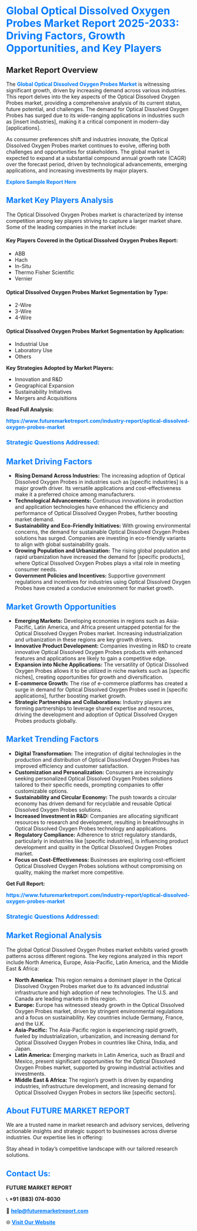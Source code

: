 <h1 style="color: #007BFF;">Global Optical Dissolved Oxygen Probes Market Report 2025-2033: Driving Factors, Growth Opportunities, and Key Players</h1>

<section id="overview">
<h2>Market Report Overview</h2>
<p>The <a href="https://www.futuremarketreport.com/industry-report/optical-dissolved-oxygen-probes-market" style="color: #007BFF; text-decoration: none;"><strong>Global Optical Dissolved Oxygen Probes Market</strong></a> is witnessing significant growth, driven by increasing demand across various industries. This report delves into the key aspects of the Optical Dissolved Oxygen Probes market, providing a comprehensive analysis of its current status, future potential, and challenges. The demand for Optical Dissolved Oxygen Probes has surged due to its wide-ranging applications in industries such as [insert industries], making it a critical component in modern-day [applications].</p>
<p>As consumer preferences shift and industries innovate, the Optical Dissolved Oxygen Probes market continues to evolve, offering both challenges and opportunities for stakeholders. The global market is expected to expand at a substantial compound annual growth rate (CAGR) over the forecast period, driven by technological advancements, emerging applications, and increasing investments by major players.</p>
</section>

<section id="overview">
<p><a href="https://www.futuremarketreport.com/request-sample/reportId=29442" style="color: #007BFF; text-decoration: none;"><strong>Explore Sample Report Here</strong></a></p>
</section>

<section id="key-players">
<h2 style="color: #007BFF;">Market Key Players Analysis</h2>
<p>The Optical Dissolved Oxygen Probes market is characterized by intense competition among key players striving to capture a larger market share. Some of the leading companies in the market include:</p>
<h4>Key Players Covered in the Optical Dissolved Oxygen Probes Report:</h4>
<ul><li>ABB</li><li>Hach</li><li>In-Situ</li><li>Thermo Fisher Scientific</li><li>Vernier</li></ul>
<h4>Optical Dissolved Oxygen Probes Market Segmentation by Type:</h4>
<ul><li>2-Wire</li><li>3-Wire</li><li>4-Wire</li></ul>

<h4>Optical Dissolved Oxygen Probes Market Segmentation by Application:</h4>
<ul><li>Industrial Use</li><li>Laboratory Use</li><li>Others</li></ul>
<p><strong>Key Strategies Adopted by Market Players:</strong></p>
<ul>
<li>Innovation and R&D</li>
<li>Geographical Expansion</li>
<li>Sustainability Initiatives</li>
<li>Mergers and Acquisitions</li>
</ul>
</section>

<section>
<p><strong>Read Full Analysis: </strong></p><a href="https://www.futuremarketreport.com/industry-report/optical-dissolved-oxygen-probes-market" style="color: #007BFF; text-decoration: none;"><strong>https://www.futuremarketreport.com/industry-report/optical-dissolved-oxygen-probes-market</strong></a>
<h3 style="color: #007BFF;">Strategic Questions Addressed:</h3>
</section>

<section id="driving-factors">
<h2 style="color: #007BFF;">Market Driving Factors</h2>
<ul>
<li><strong>Rising Demand Across Industries:</strong> The increasing adoption of Optical Dissolved Oxygen Probes in industries such as [specific industries] is a major growth driver. Its versatile applications and cost-effectiveness make it a preferred choice among manufacturers.</li>
<li><strong>Technological Advancements:</strong> Continuous innovations in production and application technologies have enhanced the efficiency and performance of Optical Dissolved Oxygen Probes, further boosting market demand.</li>
<li><strong>Sustainability and Eco-Friendly Initiatives:</strong> With growing environmental concerns, the demand for sustainable Optical Dissolved Oxygen Probes solutions has surged. Companies are investing in eco-friendly variants to align with global sustainability goals.</li>
<li><strong>Growing Population and Urbanization:</strong> The rising global population and rapid urbanization have increased the demand for [specific products], where Optical Dissolved Oxygen Probes plays a vital role in meeting consumer needs.</li>
<li><strong>Government Policies and Incentives:</strong> Supportive government regulations and incentives for industries using Optical Dissolved Oxygen Probes have created a conducive environment for market growth.</li>
</ul>
</section>

<section id="growth-opportunities">
<h2 style="color: #007BFF;">Market Growth Opportunities</h2>
<ul>
<li><strong>Emerging Markets:</strong> Developing economies in regions such as Asia-Pacific, Latin America, and Africa present untapped potential for the Optical Dissolved Oxygen Probes market. Increasing industrialization and urbanization in these regions are key growth drivers.</li>
<li><strong>Innovative Product Development:</strong> Companies investing in R&D to create innovative Optical Dissolved Oxygen Probes products with enhanced features and applications are likely to gain a competitive edge.</li>
<li><strong>Expansion into Niche Applications:</strong> The versatility of Optical Dissolved Oxygen Probes allows it to be utilized in niche markets such as [specific niches], creating opportunities for growth and diversification.</li>
<li><strong>E-commerce Growth:</strong> The rise of e-commerce platforms has created a surge in demand for Optical Dissolved Oxygen Probes used in [specific applications], further boosting market growth.</li>
<li><strong>Strategic Partnerships and Collaborations:</strong> Industry players are forming partnerships to leverage shared expertise and resources, driving the development and adoption of Optical Dissolved Oxygen Probes products globally.</li>
</ul>
</section>

<section id="trending-factors">
<h2 style="color: #007BFF;">Market Trending Factors</h2>
<ul>
<li><strong>Digital Transformation:</strong> The integration of digital technologies in the production and distribution of Optical Dissolved Oxygen Probes has improved efficiency and customer satisfaction.</li>
<li><strong>Customization and Personalization:</strong> Consumers are increasingly seeking personalized Optical Dissolved Oxygen Probes solutions tailored to their specific needs, prompting companies to offer customizable options.</li>
<li><strong>Sustainability and Circular Economy:</strong> The push towards a circular economy has driven demand for recyclable and reusable Optical Dissolved Oxygen Probes solutions.</li>
<li><strong>Increased Investment in R&D:</strong> Companies are allocating significant resources to research and development, resulting in breakthroughs in Optical Dissolved Oxygen Probes technology and applications.</li>
<li><strong>Regulatory Compliance:</strong> Adherence to strict regulatory standards, particularly in industries like [specific industries], is influencing product development and quality in the Optical Dissolved Oxygen Probes market.</li>
<li><strong>Focus on Cost-Effectiveness:</strong> Businesses are exploring cost-efficient Optical Dissolved Oxygen Probes solutions without compromising on quality, making the market more competitive.</li>
</ul>
</section>

<section>
<p><strong>Get Full Report: </strong></p><a href="https://www.futuremarketreport.com/industry-report/optical-dissolved-oxygen-probes-market" style="color: #007BFF; text-decoration: none;"><strong>https://www.futuremarketreport.com/industry-report/optical-dissolved-oxygen-probes-market</strong></a>
<h3 style="color: #007BFF;">Strategic Questions Addressed:</h3>
</section>


<section id="regional-analysis">
<h2 style="color: #007BFF;">Market Regional Analysis</h2>
<p>The global Optical Dissolved Oxygen Probes market exhibits varied growth patterns across different regions. The key regions analyzed in this report include North America, Europe, Asia-Pacific, Latin America, and the Middle East & Africa:</p>
<ul>
<li><strong>North America:</strong> This region remains a dominant player in the Optical Dissolved Oxygen Probes market due to its advanced industrial infrastructure and high adoption of new technologies. The U.S. and Canada are leading markets in this region.</li>
<li><strong>Europe:</strong> Europe has witnessed steady growth in the Optical Dissolved Oxygen Probes market, driven by stringent environmental regulations and a focus on sustainability. Key countries include Germany, France, and the U.K.</li>
<li><strong>Asia-Pacific:</strong> The Asia-Pacific region is experiencing rapid growth, fueled by industrialization, urbanization, and increasing demand for Optical Dissolved Oxygen Probes in countries like China, India, and Japan.</li>
<li><strong>Latin America:</strong> Emerging markets in Latin America, such as Brazil and Mexico, present significant opportunities for the Optical Dissolved Oxygen Probes market, supported by growing industrial activities and investments.</li>
<li><strong>Middle East & Africa:</strong> The region’s growth is driven by expanding industries, infrastructure development, and increasing demand for Optical Dissolved Oxygen Probes in sectors like [specific sectors].</li>
</ul>
</section>

<footer>
<h2 style="color: #007BFF;">About FUTURE MARKET REPORT</h2>
<p>We are a trusted name in market research and advisory services, delivering actionable insights and strategic support to businesses across diverse industries. Our expertise lies in offering:</p>

<p>Stay ahead in today’s competitive landscape with our tailored research solutions.</p>

<h2 style="color: #007BFF;">Contact Us:</h2>
<p><strong>FUTURE MARKET REPORT</strong></p>
<p>📞 <strong>+91 (883) 074-8030</strong></p>
<p>📧 <strong><a href="mailto:help@futuremarketreport.com" style="color: #007BFF;">help@futuremarketreport.com</a></strong></p>
<p>🌐 <strong><a href="https://www.futuremarketreport.com/" style="color: #007BFF;">Visit Our Website</a></strong></p>
</footer>